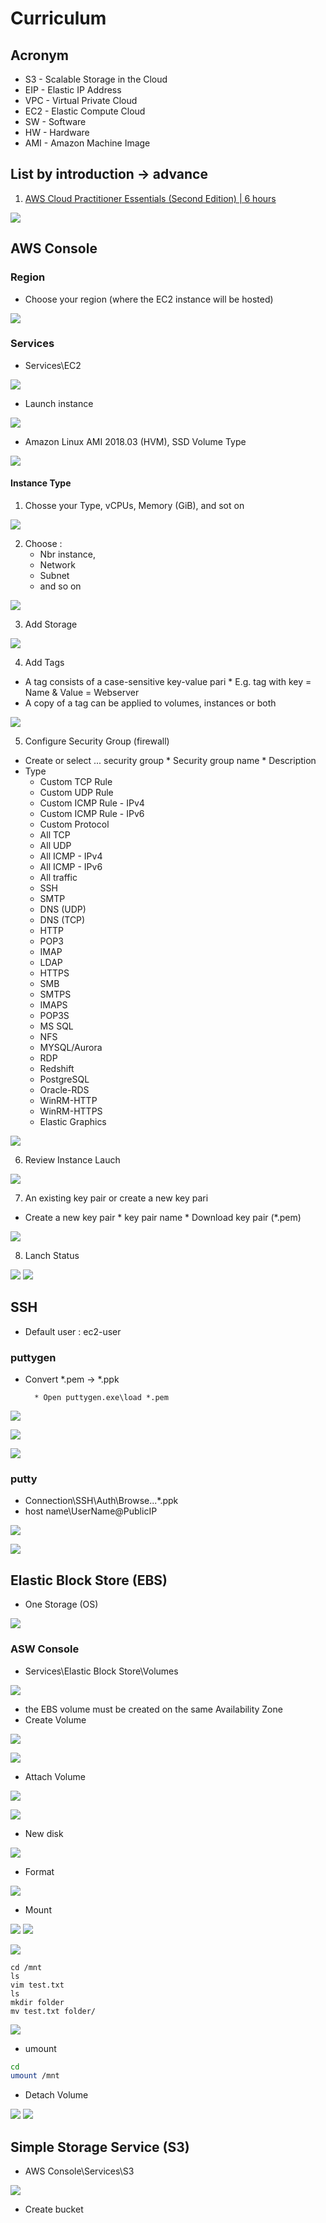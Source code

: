 # Curriculum

## Acronym
* S3 - Scalable Storage in the Cloud
* EIP - Elastic IP Address
* VPC - Virtual Private Cloud
* EC2 - Elastic Compute Cloud
* SW - Software
* HW - Hardware
* AMI - Amazon Machine Image

## List by introduction -> advance
1) [AWS Cloud Practitioner Essentials (Second Edition) | 6 hours](https://www.aws.training/Details/Curriculum?id=27076)

[<img src="https://i.imgur.com/vDz7SK5.png">](https://i.imgur.com/vDz7SK5.png)

## AWS Console
### Region
* Choose your region (where the EC2 instance will be hosted)

[<img src="https://i.imgur.com/zG4qXmQ.png">](https://i.imgur.com/zG4qXmQ.png)

### Services
* Services\EC2

[<img src="https://i.imgur.com/JWyMHoT.png">](https://i.imgur.com/JWyMHoT.png)
* Launch instance

[<img src="https://i.imgur.com/oQ6juLX.png">](https://i.imgur.com/oQ6juLX.png)
* Amazon Linux AMI 2018.03 (HVM), SSD Volume Type

[<img src="https://i.imgur.com/DRZShnR.png">](https://i.imgur.com/DRZShnR.png)
#### Instance Type
1) Chosse your Type, vCPUs, Memory (GiB), and sot on

[<img src="https://i.imgur.com/DpuUW3z.png">](https://i.imgur.com/DpuUW3z.png)

2) Choose : 
    * Nbr instance, 
    * Network
    * Subnet
    * and so on

[<img src="https://i.imgur.com/BoIblRp.png">](https://i.imgur.com/BoIblRp.png)

3) Add Storage

[<img src="https://i.imgur.com/g8AGUCd.png">](https://i.imgur.com/g8AGUCd.png)

4) Add Tags
* A tag consists of a case-sensitive key-value pari
      * E.g. tag with key = Name & Value = Webserver
* A copy of a tag can be applied to volumes, instances or both

[<img src="https://i.imgur.com/FNUjTTC.png">](https://i.imgur.com/FNUjTTC.png)

5) Configure Security Group (firewall)
* Create or select ... security group
      * Security group name
      * Description
* Type
   * Custom TCP Rule
   * Custom UDP Rule
   * Custom ICMP Rule - IPv4
   * Custom ICMP Rule - IPv6
   * Custom Protocol
   * All TCP
   * All UDP
   * All ICMP - IPv4
   * All ICMP - IPv6
   * All traffic
   * SSH
   * SMTP
   * DNS (UDP)
   * DNS (TCP)
   * HTTP
   * POP3
   * IMAP
   * LDAP
   * HTTPS
   * SMB
   * SMTPS
   * IMAPS
   * POP3S
   * MS SQL
   * NFS
   * MYSQL/Aurora
   * RDP
   * Redshift
   * PostgreSQL
   * Oracle-RDS
   * WinRM-HTTP
   * WinRM-HTTPS
   * Elastic Graphics
   
[<img src="https://i.imgur.com/st67M4J.png">](https://i.imgur.com/st67M4J.png)

6) Review Instance Lauch

[<img src="https://i.imgur.com/bt9Q4LK.png">](https://i.imgur.com/bt9Q4LK.png)

7) An existing key pair or create a new key pari
* Create a new key pair
      * key pair name
      * Download key pair (*.pem)
      
[<img src="https://i.imgur.com/jhmHbdV.png">](https://i.imgur.com/jhmHbdV.png)

8) Lanch Status

[<img src="https://i.imgur.com/yxiAwOa.png">](https://i.imgur.com/yxiAwOa.png)
[<img src="https://i.imgur.com/jkQMAtt.png">](https://i.imgur.com/jkQMAtt.png)

## SSH
* Default user : ec2-user
### puttygen
* Convert \*.pem -> \*.ppk

        * Open puttygen.exe\load *.pem

[<img src="https://i.imgur.com/aHW1lpQ.png">](https://i.imgur.com/aHW1lpQ.png)

[<img src="https://i.imgur.com/7k7Dy4d.png">](https://i.imgur.com/7k7Dy4d.png)

[<img src="https://i.imgur.com/BFkmXre.png">](https://i.imgur.com/BFkmXre.png)

### putty
* Connection\SSH\Auth\Browse...\*.ppk
* host name\UserName@PublicIP

[<img src="https://i.imgur.com/hkoHIYA.png">](https://i.imgur.com/hkoHIYA.png)

[<img src="https://i.imgur.com/ycxF4i9.png">](https://i.imgur.com/ycxF4i9.png)

## Elastic Block Store (EBS)
* One Storage (OS)

[<img src="https://i.imgur.com/V7f822G.png">](https://i.imgur.com/V7f822G.png)

### ASW Console
* Services\Elastic Block Store\Volumes

[<img src="https://i.imgur.com/eeTnxwQ.png">](https://i.imgur.com/eeTnxwQ.png)

* the EBS volume must be created on the same Availability Zone
* Create Volume

[<img src="https://i.imgur.com/QVcGCUG.png">](https://i.imgur.com/QVcGCUG.png)

[<img src="https://i.imgur.com/gUswbzH.png">](https://i.imgur.com/gUswbzH.png)

* Attach Volume

[<img src="https://i.imgur.com/xjtREQy.png">](https://i.imgur.com/xjtREQy.png)

[<img src="https://i.imgur.com/mUvjOnO.png">](https://i.imgur.com/mUvjOnO.png)

* New disk

[<img src="https://i.imgur.com/MvwJwFt.png">](https://i.imgur.com/MvwJwFt.png)

* Format

[<img src="https://i.imgur.com/yX69lgN.png">](https://i.imgur.com/yX69lgN.png)

* Mount

[<img src="https://i.imgur.com/RueiJsM.png">](https://i.imgur.com/RueiJsM.png)
[<img src="https://i.imgur.com/I5V84ey.png">](https://i.imgur.com/I5V84ey.png)

[<img src="https://i.imgur.com/FYPkTB7.png">](https://i.imgur.com/FYPkTB7.png)
````Bach
cd /mnt
ls
vim test.txt
ls
mkdir folder
mv test.txt folder/
````
[<img src="https://i.imgur.com/VrP1HLM.png">](https://i.imgur.com/VrP1HLM.png)

* umount
````Bash
cd
umount /mnt
````
* Detach Volume

[<img src="https://i.imgur.com/i6K2ndT.png">](https://i.imgur.com/i6K2ndT.png)
[<img src="https://i.imgur.com/V9rqgGo.png">](https://i.imgur.com/V9rqgGo.png)

## Simple Storage Service (S3)
* AWS Console\Services\S3

[<img src="https://i.imgur.com/iIMF2sW.png">](https://i.imgur.com/iIMF2sW.png)

* Create bucket
